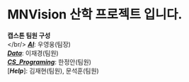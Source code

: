 # MNVision 산학 프로젝트 입니다.

**캡스톤 팀원 구성**<br/></br/>
[**_AI_**](https://github.com/MBV-and-Kids/Model): 우영웅(팀장)<br/>
[**_Data_**](https://github.com/MBV-and-Kids/Model): 이재경(팀원)<br/>
[**_CS_Programing_**](https://github.com/MBV-and-Kids/CS_Programing): 한정안(팀원)<br/>
[***Help***]: 김재현(팀원), 문석훈(팀원)<br/>
